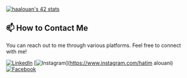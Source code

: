[![haalouan's 42 stats](https://badge.mediaplus.ma/darkblue/haalouan)](https://github.com/oakoudad/badge42)

## 📫 How to Contact Me
You can reach out to me through various platforms. Feel free to connect with me!

[![LinkedIn](https://img.shields.io/badge/-LinkedIn-blue)](https://www.linkedin.com/in/)
[![Instagram](https://img.shields.io/badge/-Instagram-purple)](https://www.instagram.com/hatim alouani)
[![Facebook](https://img.shields.io/badge/-Facebook-blue)](https://www.facebook.com/YOUR_FACEBOOK_USERNAME)
